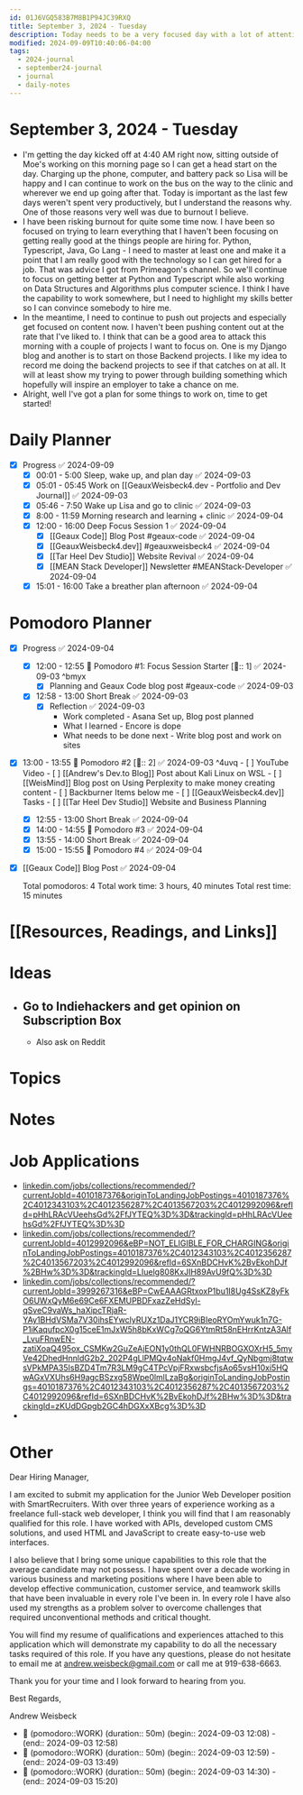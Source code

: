 ```yaml
---
id: 01J6VGQ583B7M8B1P94JC39RXQ
title: September 3, 2024 - Tuesday
description: Today needs to be a very focused day with a lot of attention spent on making money.
modified: 2024-09-09T10:40:06-04:00
tags:
  - 2024-journal
  - september24-journal
  - journal
  - daily-notes
---
```

# September 3, 2024 - Tuesday
- I'm getting the day kicked off at 4:40 AM right now, sitting outside of Moe's working on this morning page so I can get a head start on the day. Charging up the phone, computer, and battery pack so Lisa will be happy and I can continue to work on the bus on the way to the clinic and wherever we end up going after that. Today is important as the last few days weren't spent very productively, but I understand the reasons why. One of those reasons very well was due to burnout I believe. 
- I have been risking burnout for quite some time now. I have been so focused on trying to learn everything that I haven't been focusing on getting really good at the things people are hiring for. Python, Typescript, Java, Go Lang - I need to master at least one and make it a point that I am really good with the technology so I can get hired for a job. That was advice I got from Primeagon's channel. So we'll continue to focus on getting better at Python and Typescript while also working on Data Structures and Algorithms plus computer science. I think I have the capability to work somewhere, but I need to highlight my skills better so I can convince somebody to hire me.
- In the meantime, I need to continue to push out projects and especially get focused on content now. I haven't been pushing content out at the rate that I've liked to. I think that can be a good area to attack this morning with a couple of projects I want to focus on. One is my Django blog and another is to start on those Backend projects. I like my idea to record me doing the backend projects to see if that catches on at all. It will at least show my trying to power through building something which hopefully will inspire an employer to take a chance on me. 
- Alright, well I've got a plan for some things to work on, time to get started!

# Daily Planner
- [x] Progress ✅ 2024-09-09
	- [x] 00:01 - 5:00 Sleep, wake up, and plan day ✅ 2024-09-03
	- [x] 05:01 - 05:45 Work on [[GeauxWeisbeck4.dev - Portfolio and Dev Journal]] ✅ 2024-09-03
	- [x] 05:46 - 7:50 Wake up Lisa and go to clinic ✅ 2024-09-03
	- [x] 8:00 - 11:59 Morning research and learning + clinic ✅ 2024-09-04
	- [x] 12:00 - 16:00 Deep Focus Session 1 ✅ 2024-09-04
		- [x] [[Geaux Code]] Blog Post #geaux-code ✅ 2024-09-04
		- [x] [[GeauxWeisbeck4.dev]] #geauxweisbeck4 ✅ 2024-09-04
		- [x] [[Tar Heel Dev Studio]] Website Revival ✅ 2024-09-04
		- [x] [[MEAN Stack Developer]] Newsletter #MEANStack-Developer ✅ 2024-09-04
	- [x] 15:01 - 16:00 Take a breather plan afternoon ✅ 2024-09-04

# Pomodoro Planner
- [x] Progress ✅ 2024-09-04
	- [x] 12:00 - 12:55 🍅 Pomodoro #1: Focus Session Starter [🍅:: 1] ✅ 2024-09-03 ^bmyx
		- [x] Planning and Geaux Code blog post #geaux-code ✅ 2024-09-03
	- [x] 12:58 - 13:00 Short Break ✅ 2024-09-03
		- [x] Reflection ✅ 2024-09-03
			- Work completed - Asana Set up, Blog post planned
			- What I learned - Encore is dope
			- What needs to be done next - Write blog post and work on sites
- [x] 13:00 - 13:55 🍅 Pomodoro #2 [🍅:: 2] ✅ 2024-09-03 ^4uvq
		- [ ] YouTube Video 
		- [ ] [[Andrew's Dev.to Blog]] Post about Kali Linux on WSL
		- [ ] [[WeisMind]] Blog post on  Using Perplexity to make money creating content
		- [ ] Backburner Items below me
		- [ ] [[GeauxWeisbeck4.dev]] Tasks
		- [ ] [[Tar Heel Dev Studio]] Website and Business Planning
	- [x] 12:55 - 13:00 Short Break ✅ 2024-09-04
	- [x] 14:00 - 14:55 🍅 Pomodoro #3 ✅ 2024-09-04
	- [x] 13:55 - 14:00 Short Break ✅ 2024-09-04
	- [x] 15:00 - 15:55 🍅 Pomodoro #4 ✅ 2024-09-04
- [x] [[Geaux Code]] Blog Post ✅ 2024-09-04


  Total pomodoros: 4
  Total work time: 3 hours, 40 minutes
  Total rest time: 15 minutes


# [[Resources, Readings, and Links]]

# Ideas
- ## Go to Indiehackers and get opinion on Subscription Box
	- Also ask on Reddit

# Topics

# Notes

# Job Applications
- [linkedin.com/jobs/collections/recommended/?currentJobId=4010187376&originToLandingJobPostings=4010187376%2C4012343103%2C4012356287%2C4013567203%2C4012992096&refId=pHhLRAcVUeehsGd%2FfJYTEQ%3D%3D&trackingId=pHhLRAcVUeehsGd%2FfJYTEQ%3D%3D](https://www.linkedin.com/jobs/collections/recommended/?currentJobId=4010187376&originToLandingJobPostings=4010187376%2C4012343103%2C4012356287%2C4013567203%2C4012992096&refId=pHhLRAcVUeehsGd%2FfJYTEQ%3D%3D&trackingId=pHhLRAcVUeehsGd%2FfJYTEQ%3D%3D)
- [linkedin.com/jobs/collections/recommended/?currentJobId=4012992096&eBP=NOT\_ELIGIBLE\_FOR\_CHARGING&originToLandingJobPostings=4010187376%2C4012343103%2C4012356287%2C4013567203%2C4012992096&refId=6SXnBDCHvK%2BvEkohDJf%2BHw%3D%3D&trackingId=LIuelg808KxJIH89AvU9fQ%3D%3D](https://www.linkedin.com/jobs/collections/recommended/?currentJobId=4012992096&eBP=NOT_ELIGIBLE_FOR_CHARGING&originToLandingJobPostings=4010187376%2C4012343103%2C4012356287%2C4013567203%2C4012992096&refId=6SXnBDCHvK%2BvEkohDJf%2BHw%3D%3D&trackingId=LIuelg808KxJIH89AvU9fQ%3D%3D)
- [linkedin.com/jobs/collections/recommended/?currentJobId=3999267316&eBP=CwEAAAGRtxoxP1bu1I8Ug4SsKZ8yFkO6UWxQyM6e69Ce6FXEMUPBDFxazZeHdSyl-qSveC9vaWs\_haXipcTRjaR-YAy1BHdVSMa7V30ihsEYwclyRUXz1DaJ1YCR9iBIeoRYOmYwuk1n7G-P1iKaqufpcX0g15ceE1mJxW5h8bKxWCg7oQG6YtmRt58nEHrrKntzA3Alf\_LvuFRnwEN-zatiXoaQ495ox\_CSMKw2GuZeAjEON1y0thQL0FWHNRBOGXOXrH5\_5myVe42DhedHnnldG2b2\_202P4gLlPMQv4oNakf0HmgJ4vf\_QyNbgmj8tqtwsVPkMPA35IsBZD4Tm7R3LM9gC4TPcVpjFRxwsbcfjsAo65vsH10xi5HQwAGxVXUhs6H9agcBSzxg58Wpe0lmlLzaBg&originToLandingJobPostings=4010187376%2C4012343103%2C4012356287%2C4013567203%2C4012992096&refId=6SXnBDCHvK%2BvEkohDJf%2BHw%3D%3D&trackingId=zKUdDGpgb2GC4hDGXxXBcg%3D%3D](https://www.linkedin.com/jobs/collections/recommended/?currentJobId=3999267316&eBP=CwEAAAGRtxoxP1bu1I8Ug4SsKZ8yFkO6UWxQyM6e69Ce6FXEMUPBDFxazZeHdSyl-qSveC9vaWs_haXipcTRjaR-YAy1BHdVSMa7V30ihsEYwclyRUXz1DaJ1YCR9iBIeoRYOmYwuk1n7G-P1iKaqufpcX0g15ceE1mJxW5h8bKxWCg7oQG6YtmRt58nEHrrKntzA3Alf_LvuFRnwEN-zatiXoaQ495ox_CSMKw2GuZeAjEON1y0thQL0FWHNRBOGXOXrH5_5myVe42DhedHnnldG2b2_202P4gLlPMQv4oNakf0HmgJ4vf_QyNbgmj8tqtwsVPkMPA35IsBZD4Tm7R3LM9gC4TPcVpjFRxwsbcfjsAo65vsH10xi5HQwAGxVXUhs6H9agcBSzxg58Wpe0lmlLzaBg&originToLandingJobPostings=4010187376%2C4012343103%2C4012356287%2C4013567203%2C4012992096&refId=6SXnBDCHvK%2BvEkohDJf%2BHw%3D%3D&trackingId=zKUdDGpgb2GC4hDGXxXBcg%3D%3D)
- 
# Other

Dear Hiring Manager,

I am excited to submit my application for the Junior Web Developer position with SmartRecruiters. With over three years of experience working as a freelance full-stack web developer, I think you will find that I am reasonably qualified for this role. I have worked with APIs, developed custom CMS solutions, and used HTML and JavaScript to create easy-to-use web interfaces. 

I also believe that I bring some unique capabilities to this role that the average candidate may not possess. I have spent over a decade working in various business and marketing positions where I have been able to develop effective communication, customer service, and teamwork skills that have been invaluable in every role I've been in. In every role I have also used my strengths as a problem solver to overcome challenges that required unconventional methods and critical thought.

You will find my resume of qualifications and experiences attached to this application which will demonstrate my capability to do all the necessary tasks required of this role. If you have any questions, please do not hesitate to email me at andrew.weisbeck@gmail.com or call me at 919-638-6663. 

Thank you for your time and I look forward to hearing from you.

Best Regards, 

Andrew Weisbeck
- 🍅 (pomodoro::WORK) (duration:: 50m) (begin:: 2024-09-03 12:08) - (end:: 2024-09-03 12:58)
- 🍅 (pomodoro::WORK) (duration:: 50m) (begin:: 2024-09-03 12:59) - (end:: 2024-09-03 13:49)
- 🍅 (pomodoro::WORK) (duration:: 50m) (begin:: 2024-09-03 14:30) - (end:: 2024-09-03 15:20)